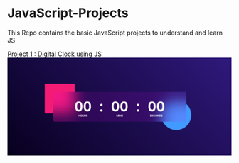 # JavaScript-Projects
This Repo contains the basic JavaScript projects to understand and learn JS


Project 1 : Digital Clock using JS
![Project Sample](./DigitalClock/Img.png)
